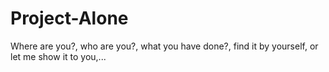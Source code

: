 # Project-Alone
Where are you?, who are you?, what you have done?, find it by yourself, or let me show it to you,...
